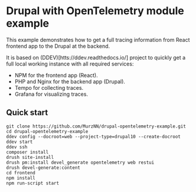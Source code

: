 # Drupal with OpenTelemetry module example

This example demonstrates how to get a full tracing information from React frontend app to the Drupal at the backend.

It is based on (DDEV)[htts://ddev.readthedocs.io/] project to quickly get a full local working instance with all required services:
- NPM for the frontend app (React).
- PHP and Nginx for the backend app (Drupal).
- Tempo for collecting traces.
- Grafana for visualizing traces.

## Quick start

```
git clone https://github.com/MurzNN/drupal-opentelemetry-example.git
cd drupal-opentelemetry-example
ddev config --docroot=web --project-type=drupal10 --create-docroot
ddev start
ddev ssh
composer install
drush site-install
drush pm:install devel_generate opentelemetry web restui
drush devel-generate:content
cd frontend
npm install
npm run-script start
```
